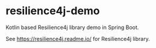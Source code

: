 # resilience4j-demo
Kotlin based Resilience4j library demo in Spring Boot.

See https://resilience4j.readme.io/ for Resilience4j library.

